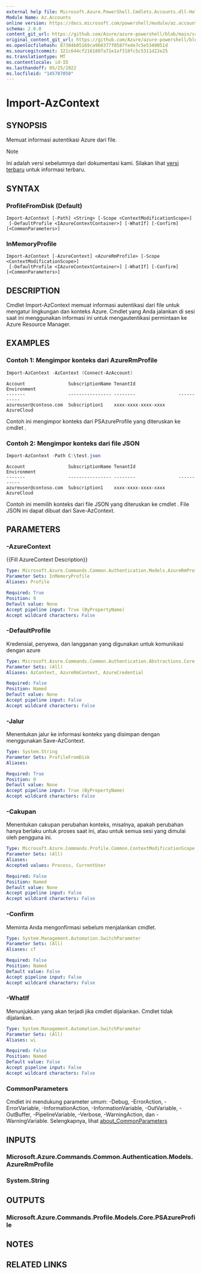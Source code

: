 ```yaml
---
external help file: Microsoft.Azure.PowerShell.Cmdlets.Accounts.dll-Help.xml
Module Name: Az.Accounts
online version: https://docs.microsoft.com/powershell/module/az.accounts/import-azcontext
schema: 2.0.0
content_git_url: https://github.com/Azure/azure-powershell/blob/main/src/Accounts/Accounts/help/Import-AzContext.md
original_content_git_url: https://github.com/Azure/azure-powershell/blob/main/src/Accounts/Accounts/help/Import-AzContext.md
ms.openlocfilehash: 87304b05169ca960377f0587fede7c5e5349051d
ms.sourcegitcommit: 321c644cf2161807a71e1af318fc5c5311d22e25
ms.translationtype: MT
ms.contentlocale: id-ID
ms.lasthandoff: 05/25/2022
ms.locfileid: "145787050"
---
```

# Import-AzContext

## SYNOPSIS
Memuat informasi autentikasi Azure dari file.

> [!NOTE]
>Ini adalah versi sebelumnya dari dokumentasi kami. Silakan lihat [versi terbaru](/powershell/module/az.accounts/import-azcontext) untuk informasi terbaru.

## SYNTAX

### ProfileFromDisk (Default)
```
Import-AzContext [-Path] <String> [-Scope <ContextModificationScope>]
 [-DefaultProfile <IAzureContextContainer>] [-WhatIf] [-Confirm] [<CommonParameters>]
```

### InMemoryProfile
```
Import-AzContext [-AzureContext] <AzureRmProfile> [-Scope <ContextModificationScope>]
 [-DefaultProfile <IAzureContextContainer>] [-WhatIf] [-Confirm] [<CommonParameters>]
```

## DESCRIPTION
Cmdlet Import-AzContext memuat informasi autentikasi dari file untuk mengatur lingkungan dan konteks Azure.
Cmdlet yang Anda jalankan di sesi saat ini menggunakan informasi ini untuk mengautentikasi permintaan ke Azure Resource Manager.

## EXAMPLES

### Contoh 1: Mengimpor konteks dari AzureRmProfile
```powershell
Import-AzContext -AzContext (Connect-AzAccount)
```

```Output
Account                SubscriptionName TenantId                Environment
-------                ---------------- --------                -----------
azureuser@contoso.com  Subscription1    xxxx-xxxx-xxxx-xxxx     AzureCloud
```

Contoh ini mengimpor konteks dari PSAzureProfile yang diteruskan ke cmdlet .

### Contoh 2: Mengimpor konteks dari file JSON
```powershell
Import-AzContext -Path C:\test.json
```

```Output
Account                SubscriptionName TenantId                Environment
-------                ---------------- --------                -----------
azureuser@contoso.com  Subscription1    xxxx-xxxx-xxxx-xxxx     AzureCloud
```

Contoh ini memilih konteks dari file JSON yang diteruskan ke cmdlet . File JSON ini dapat dibuat dari Save-AzContext.

## PARAMETERS

### -AzureContext
{{Fill AzureContext Description}}

```yaml
Type: Microsoft.Azure.Commands.Common.Authentication.Models.AzureRmProfile
Parameter Sets: InMemoryProfile
Aliases: Profile

Required: True
Position: 0
Default value: None
Accept pipeline input: True (ByPropertyName)
Accept wildcard characters: False
```

### -DefaultProfile
Kredensial, penyewa, dan langganan yang digunakan untuk komunikasi dengan azure

```yaml
Type: Microsoft.Azure.Commands.Common.Authentication.Abstractions.Core.IAzureContextContainer
Parameter Sets: (All)
Aliases: AzContext, AzureRmContext, AzureCredential

Required: False
Position: Named
Default value: None
Accept pipeline input: False
Accept wildcard characters: False
```

### -Jalur
Menentukan jalur ke informasi konteks yang disimpan dengan menggunakan Save-AzContext.

```yaml
Type: System.String
Parameter Sets: ProfileFromDisk
Aliases:

Required: True
Position: 0
Default value: None
Accept pipeline input: True (ByPropertyName)
Accept wildcard characters: False
```

### -Cakupan
Menentukan cakupan perubahan konteks, misalnya, apakah perubahan hanya berlaku untuk proses saat ini, atau untuk semua sesi yang dimulai oleh pengguna ini.

```yaml
Type: Microsoft.Azure.Commands.Profile.Common.ContextModificationScope
Parameter Sets: (All)
Aliases:
Accepted values: Process, CurrentUser

Required: False
Position: Named
Default value: None
Accept pipeline input: False
Accept wildcard characters: False
```

### -Confirm
Meminta Anda mengonfirmasi sebelum menjalankan cmdlet.

```yaml
Type: System.Management.Automation.SwitchParameter
Parameter Sets: (All)
Aliases: cf

Required: False
Position: Named
Default value: False
Accept pipeline input: False
Accept wildcard characters: False
```

### -WhatIf
Menunjukkan yang akan terjadi jika cmdlet dijalankan. Cmdlet tidak dijalankan.

```yaml
Type: System.Management.Automation.SwitchParameter
Parameter Sets: (All)
Aliases: wi

Required: False
Position: Named
Default value: False
Accept pipeline input: False
Accept wildcard characters: False
```

### CommonParameters
Cmdlet ini mendukung parameter umum: -Debug, -ErrorAction, -ErrorVariable, -InformationAction, -InformationVariable, -OutVariable, -OutBuffer, -PipelineVariable, -Verbose, -WarningAction, dan -WarningVariable. Selengkapnya, lihat [about_CommonParameters](http://go.microsoft.com/fwlink/?LinkID=113216)

## INPUTS

### Microsoft.Azure.Commands.Common.Authentication.Models.AzureRmProfile

### System.String

## OUTPUTS

### Microsoft.Azure.Commands.Profile.Models.Core.PSAzureProfile

## NOTES

## RELATED LINKS
